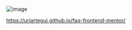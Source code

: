 ![image](https://github.com/user-attachments/assets/3d820417-383d-4aa2-b84d-d3c4276e4a63)


https://uriartegui.github.io/faq-frontend-mentor/
